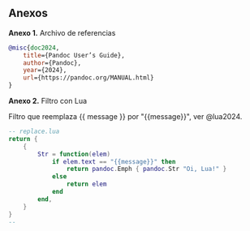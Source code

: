## Anexos

**Anexo 1.** Archivo de referencias

```bib
@misc{doc2024,
    title={Pandoc User’s Guide},
    author={Pandoc},
    year={2024},
    url={https://pandoc.org/MANUAL.html}
}
```

**Anexo 2.** Filtro con Lua

Filtro que reemplaza {{ message }} por "{{message}}", ver @lua2024.

```lua
-- replace.lua
return {
    {
        Str = function(elem)
            if elem.text == "{{message}}" then
                return pandoc.Emph { pandoc.Str "Oi, Lua!" }
            else
                return elem
            end
        end,
    }
}
--
```
